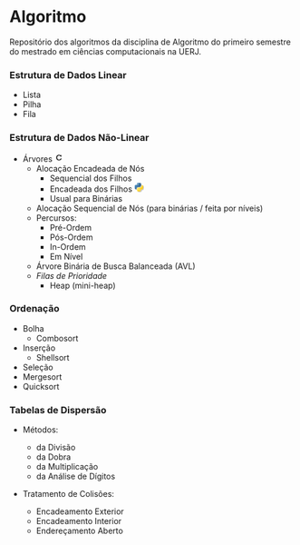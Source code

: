 # Algoritmo

Repositório dos algoritmos da disciplina de Algoritmo do primeiro semestre do mestrado em ciências computacionais na UERJ.

### Estrutura de Dados Linear

- Lista
- Pilha
- Fila

### Estrutura de Dados Não-Linear

- Árvores	[![C](https://github.com/yurigabrich/Algorithms/blob/master/images/C.png?raw=true)](https://github.com/yurigabrich/Algorithms/blob/master/C_files/binary_tree.c)
	- Alocação Encadeada de Nós
		- Sequencial dos Filhos
		- Encadeada dos Filhos	[![py](https://github.com/yurigabrich/Algorithms/blob/master/images/py.png?raw=true)](https://github.com/yurigabrich/Algorithms/blob/master/Py_files/chain_alloc_node_1.py)
		- Usual para Binárias
	- Alocação Sequencial de Nós (para binárias / feita por níveis)
	- Percursos:
		- Pré-Ordem
		- Pós-Ordem
 		- In-Ordem
 		- Em Nível
 	- Árvore Binária de Busca Balanceada (AVL)
 	- *Filas de Prioridade*
 		- Heap (mini-heap)

### Ordenação

- Bolha
	- Combosort
- Inserção
	- Shellsort
- Seleção
- Mergesort
- Quicksort

### Tabelas de Dispersão

- Métodos:
	- da Divisão
	- da Dobra
	- da Multiplicação
	- da Análise de Dígitos

- Tratamento de Colisões:
	- Encadeamento Exterior
	- Encadeamento Interior
	- Endereçamento Aberto
